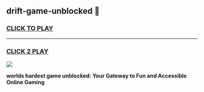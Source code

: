 
## drift-game-unblocked 👋
<h3>
<a href="https://premium.freeplayer.one?title=drift-game-unblocked&ref=14F">CLICK TO PLAY</a></h3>
<hr>

<h3>
<a href="https://premium.freeplayer.one?title=drift-game-unblocked&ref=14F">CLICK 2 PLAY</a>
  
</h3>

<a href="https://premium.freeplayer.one?title=drift-game-unblocked&ref=12F/"><img src="https://clearcache.store/games.png"></a>


**worlds hardest game unblocked: Your Gateway to Fun and Accessible Online Gaming**
